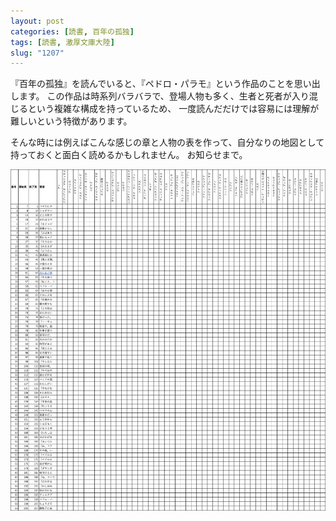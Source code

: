 ```yaml
---
layout: post
categories: [読書, 百年の孤独]
tags: [読書, 激厚文庫大陸]
slug: "1207"
---
```


『百年の孤独』を読んでいると、『ペドロ・パラモ』という作品のことを思い出します。
この作品は時系列バラバラで、登場人物も多く、生者と死者が入り混じるという複雑な構成を持っているため、
一度読んだだけでは容易には理解が難しいという特徴があります。

そんな時には例えばこんな感じの章と人物の表を作って、自分なりの地図として持っておくと面白く読めるかもしれません。
お知らせまで。

![Pedro Map](/assets/img/pedro-map.png)